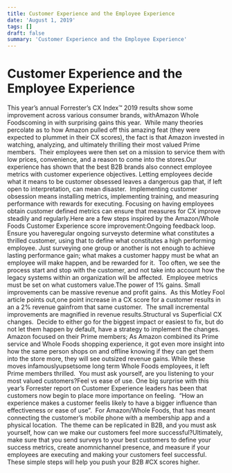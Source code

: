```yaml
---
title: Customer Experience and the Employee Experience
date: 'August 1, 2019'
tags: []
draft: false
summary: 'Customer Experience and the Employee Experience'
---
```


# Customer Experience and the Employee Experience

This year’s annual Forrester’s CX Index™ 2019 results show some improvement across various consumer brands, withAmazon Whole Foodscoming in with surprising gains this year.  While many theories percolate as to how Amazon pulled off this amazing feat (they were expected to plummet in their CX scores), the fact is that Amazon invested in watching, analyzing, and ultimately thrilling their most valued Prime members.  Their employees were then set on a mission to service them with low prices, convenience, and a reason to come into the stores.Our experience has shown that the best B2B brands also connect employee metrics with customer experience objectives. Letting employees decide what it means to be customer obsessed leaves a dangerous gap that, if left open to interpretation, can mean disaster.  Implementing customer obsession means installing metrics, implementing training, and measuring performance with rewards for executing. Focusing on having employees obtain customer defined metrics can ensure that measures for CX improve steadily and regularly.Here are a few steps inspired by the Amazon/Whole Foods Customer Experience score improvement:Ongoing feedback loop. Ensure you haveregular ongoing surveysto determine what constitutes a thrilled customer, using that to define what constitutes a high performing employee. Just surveying one group or another is not enough to achieve lasting performance gain; what makes a customer happy must be what an employee will make happen, and be rewarded for it.  Too often, we see the process start and stop with the customer, and not take into account how the legacy systems within an organization will be affected.  Employee metrics must be set on what customers value.The power of 1% gains. Small improvements can be massive revenue and profit gains.  As this Motley Fool article points out,one point increase in a CX score for a customer results in an a 2% revenue gainfrom that same customer.  The small incremental improvements are magnified in revenue results.Structural vs Superficial CX changes.  Decide to either go for the biggest impact or easiest to fix, but do not let them happen by default, have a strategy to implement the changes.  Amazon focused on their Prime members; As Amazon combined its Prime service and Whole Foods shopping experience, it got even more insight into how the same person shops on and offline knowing if they can get them into the store more, they will see outsized revenue gains. While these moves infamouslyupsetsome long term Whole Foods employees, it left Prime members thrilled.  You must ask yourself, are you listening to your most valued customers?Feel vs ease of use. One big surprise with this year’s Forrester report on Customer Experience leaders has been that customers now begin to place more importance on feeling.  “How an experience makes a customer feelis likely to have a bigger influence than effectiveness or ease of use”.  For Amazon/Whole Foods, that has meant connecting the customer’s mobile phone with a membership app and a physical location.  The theme can be replicated in B2B, and you must ask yourself, how can we make our customers feel more successful?Ultimately, make sure that you send surveys to your best customers to define your success metrics, create anomnichannel presence, and measure if your employees are executing and making your customers feel successful. These simple steps will help you push your B2B #CX scores higher.
